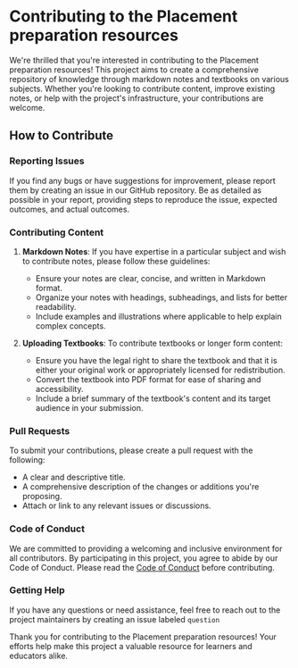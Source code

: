 # Contributing to the Placement preparation resources

We're thrilled that you're interested in contributing to the Placement preparation resources! This project aims to create a comprehensive repository of knowledge through markdown notes and textbooks on various subjects. Whether you're looking to contribute content, improve existing notes, or help with the project's infrastructure, your contributions are welcome.

## How to Contribute

### Reporting Issues

If you find any bugs or have suggestions for improvement, please report them by creating an issue in our GitHub repository. Be as detailed as possible in your report, providing steps to reproduce the issue, expected outcomes, and actual outcomes.

### Contributing Content

1. **Markdown Notes**: If you have expertise in a particular subject and wish to contribute notes, please follow these guidelines:

   - Ensure your notes are clear, concise, and written in Markdown format.
   - Organize your notes with headings, subheadings, and lists for better readability.
   - Include examples and illustrations where applicable to help explain complex concepts.

2. **Uploading Textbooks**: To contribute textbooks or longer form content:
   - Ensure you have the legal right to share the textbook and that it is either your original work or appropriately licensed for redistribution.
   - Convert the textbook into PDF format for ease of sharing and accessibility.
   - Include a brief summary of the textbook's content and its target audience in your submission.

### Pull Requests

To submit your contributions, please create a pull request with the following:

- A clear and descriptive title.
- A comprehensive description of the changes or additions you're proposing.
- Attach or link to any relevant issues or discussions.

### Code of Conduct

We are committed to providing a welcoming and inclusive environment for all contributors. By participating in this project, you agree to abide by our Code of Conduct. Please read the [Code of Conduct](CODE_OF_CONDUCT.md) before contributing.

### Getting Help

If you have any questions or need assistance, feel free to reach out to the project maintainers by creating an issue labeled `question`

Thank you for contributing to the Placement preparation resources! Your efforts help make this project a valuable resource for learners and educators alike.
